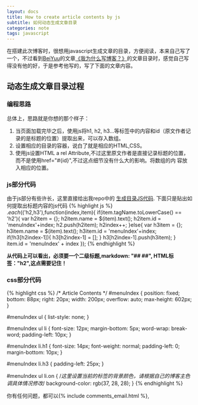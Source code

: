 ```yaml
---
layout: docs
title: How to create article contents by js
subtitle: 如何动态生成文章目录
categories: note
tags: javascript
---
```


在搭建此次博客时，很想用javascript生成文章的目录，方便阅读，本来自己写了一个，不过看到[BeiYuu](http://beiyuu.com/)的文章[《我为什么写博客？》](http://beiyuu.com/why-blog/)的文章目录时，感觉自己写得没有他的好，于是参考他写的，写了下面的文章内容。

## 动态生成文章目录过程 ##
### 编程思路 ###
总体上，思路就是你想的那个样子：
1.  当页面加载完毕之后，使用js将h1, h2, h3...等标签中的内容和id（原文作者记录的是标题的位置）提取出来，可以存入数组。
2.  设置相应的目录的容器，说白了就是相应的HTML,CSS。
3.  使用js设置HTML a rel Attribute,不过这里原文作者是直接记录标题的位置，而不是使用href="#{id}",不过这点细节没有什么大的影响。将数组的内    容放入相应的位置。

### js部分代码 ###
由于js部分有些许长，这里直接给出我repo中的
[生成目录JS代码](https://github.com/creamidea/creamidea.github.com/blob/master/_includes/article_contents.html).
下面只是贴出如何提取出标题内容的js代码
{% highlight js %}
$.each($('h2,h3'),function(index,item){
    if(item.tagName.toLowerCase() == 'h2'){
	  var h2item = {};
	  h2item.name = $(item).text();
	  h2item.id = 'menuIndex'+index;
	  h2.push(h2item);
	  h2index++;
    }else{
	  var h3item = {};
	  h3item.name = $(item).text();
	  h3item.id = 'menuIndex'+index;
	  if(!h3[h2index-1]){
	    h3[h2index-1] = [];
	  }
	  h3[h2index-1].push(h3item);
    }
    item.id = 'menuIndex' + index
});
{% endhighlight %}
<div class="note warning">
  <strong>从代码上可以看出，必须要一个二级标题,markdown: "##  ##", HTML标签："h2",这点需要记住！</strong>
</div>

### css部分代码 ###
{% highlight css %}
/* Article Contents */
#menuIndex {
    position: fixed;
    bottom: 88px;
    right: 20px;
    width: 200px;
    overflow: auto;
    max-height: 602px;
}

#menuIndex ul {
    list-style: none;
}

#menuIndex ul li {
    font-size: 12px;
    margin-bottom: 5px;
    word-wrap: break-word;
    padding-left: 10px;
}

#menuIndex li.h1 {
    font-size: 14px;
    font-weight: normal;
    padding-left: 0;
    margin-bottom: 10px;
}

#menuIndex li.h3 {
    padding-left: 25px;
}

#menuIndex ul li.on {
    /*这里设置当前的标签的背景颜色，请根据自己的博客主色调具体情况修改*/
    background-color: rgb(37, 28, 28); 
}
{% endhighlight %}

你有任何问题，都可以{% include comments_email.html %},
